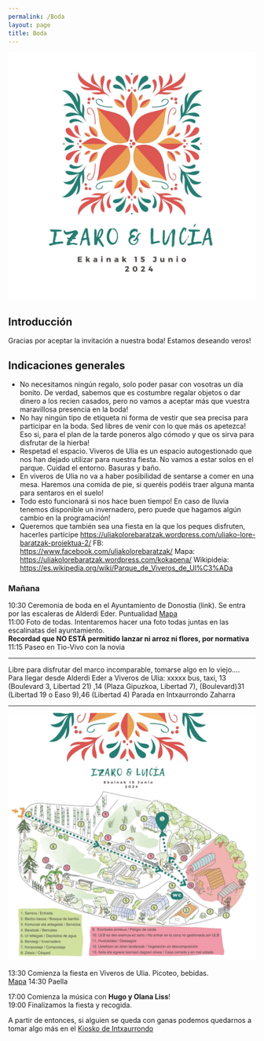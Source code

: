 ```yaml
---
permalink: /Boda
layout: page
title: Boda
---
```

![Logo](https://github.com/IzaroBlog/IzaroBlog.github.io/blob/main/_images/Ezkontza/ezkontza1.jpg?raw=true)

## Introducción
Gracias por aceptar la invitación a nuestra boda! Estamos deseando veros! 
## Indicaciones generales
- No necesitamos ningún regalo, solo poder pasar con vosotras un día bonito. De verdad, sabemos que es costumbre regalar objetos o dar dinero a los recien casados, pero no vamos a aceptar más que vuestra maravillosa presencia en la boda! 
- No hay ningún tipo de etiqueta ni forma de vestir que sea precisa para participar en la boda. Sed libres de venir con lo que más os apetezca! Eso si, para el plan de la tarde poneros algo cómodo y que os sirva para disfrutar de la hierba! 
- Respetad el espacio. Viveros de Ulia es un espacio autogestionado que nos han dejado utilizar para nuestra fiesta. No vamos a estar solos en el parque. Cuidad el entorno. Basuras y baño. 
- En viveros de Ulia no va a haber posibilidad de sentarse a comer en una mesa. Haremos una comida de pie, si queréis podéis traer alguna manta para sentaros en el suelo! 
- Todo esto funcionará si nos hace buen tiempo! En caso de lluvia tenemos disponible un invernadero, pero puede que hagamos algún cambio en la programación! 
- Queremos que también sea una fiesta en la que los peques disfruten, hacerles partícipe
https://uliakolorebaratzak.wordpress.com/uliako-lore-baratzak-proiektua-2/
FB: https://www.facebook.com/uliakolorebaratzak/
Mapa: https://uliakolorebaratzak.wordpress.com/kokapena/
Wikipideia: https://es.wikipedia.org/wiki/Parque_de_Viveros_de_Ul%C3%ADa

### Mañana
10:30 Ceremonia de boda en el Ayuntamiento de Donostia (link). Se entra por las escaleras de Alderdi Eder. Puntualidad [Mapa](https://www.openstreetmap.org/?mlat=43.32126&mlon=-1.98556#map=19/43.32126/-1.98556&layers=N)  
11:00 Foto de todas. Intentaremos hacer una foto todas juntas en las escalinatas del ayuntamiento.   
**Recordad que NO ESTÁ permitido lanzar ni arroz ni flores, por normativa**   
11:15 Paseo en Tio-Vivo con la novia  

-----

Libre para disfrutar del marco incomparable, tomarse algo en lo viejo....   
Para llegar desde Alderdi Eder a Viveros de Ulia: xxxxx bus, taxi, 13 (Boulevard 3, Libertad 21) ,14 (Plaza Gipuzkoa, Libertad 7), (Boulevard)31 (Libertad 19 o Easo 9),46 (Libertad 4) Parada en Intxaurrondo Zaharra  

----- 

![mapa](https://github.com/IzaroBlog/IzaroBlog.github.io/blob/main/_images/Ezkontza/lorebaratza.jpg?raw=true)

13:30 Comienza la fiesta en Viveros de Ulia. Picoteo, bebidas.  
[Mapa](https://www.openstreetmap.org/?mlat=43.32221&mlon=-1.95368#map=19/43.32221/-1.95368&layers=N)
14:30 Paella  

17:00 Comienza la música con **Hugo y Olana Liss**!  
19:00 Finalizamos la fiesta y recogida.  

A partir de entonces, si alguien se queda con ganas podemos quedarnos a tomar algo más en el [Kiosko de Intxaurrondo](https://www.openstreetmap.org/?mlat=43.32005&mlon=-1.95124#map=19/43.32005/-1.95124&layers=N)
